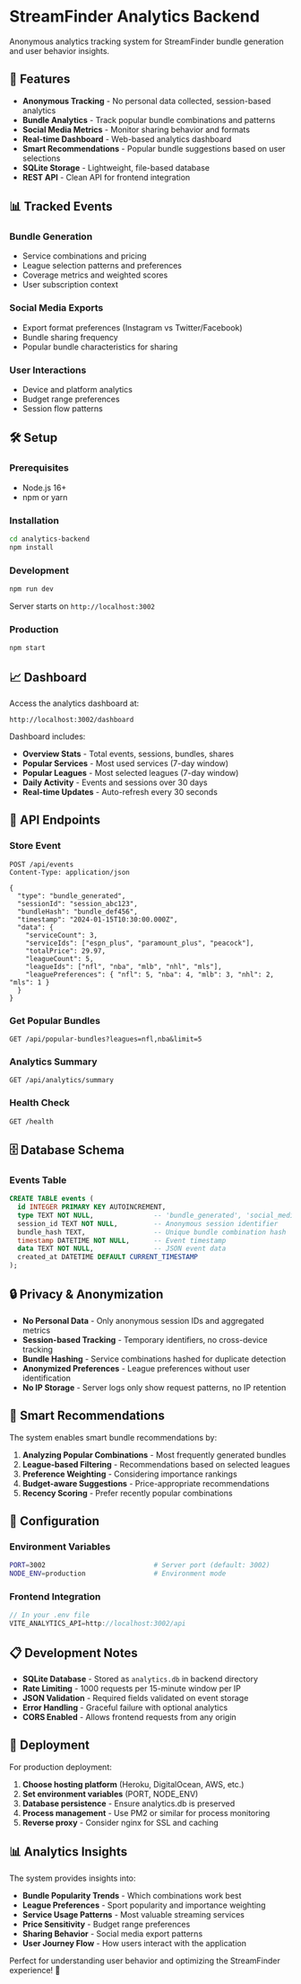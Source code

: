 # StreamFinder Analytics Backend

Anonymous analytics tracking system for StreamFinder bundle generation and user behavior insights.

## 🚀 Features

- **Anonymous Tracking** - No personal data collected, session-based analytics
- **Bundle Analytics** - Track popular bundle combinations and patterns
- **Social Media Metrics** - Monitor sharing behavior and formats
- **Real-time Dashboard** - Web-based analytics dashboard
- **Smart Recommendations** - Popular bundle suggestions based on user selections
- **SQLite Storage** - Lightweight, file-based database
- **REST API** - Clean API for frontend integration

## 📊 Tracked Events

### Bundle Generation

- Service combinations and pricing
- League selection patterns and preferences
- Coverage metrics and weighted scores
- User subscription context

### Social Media Exports

- Export format preferences (Instagram vs Twitter/Facebook)
- Bundle sharing frequency
- Popular bundle characteristics for sharing

### User Interactions

- Device and platform analytics
- Budget range preferences
- Session flow patterns

## 🛠️ Setup

### Prerequisites

- Node.js 16+
- npm or yarn

### Installation

```bash
cd analytics-backend
npm install
```

### Development

```bash
npm run dev
```

Server starts on `http://localhost:3002`

### Production

```bash
npm start
```

## 📈 Dashboard

Access the analytics dashboard at:

```
http://localhost:3002/dashboard
```

Dashboard includes:

- **Overview Stats** - Total events, sessions, bundles, shares
- **Popular Services** - Most used services (7-day window)
- **Popular Leagues** - Most selected leagues (7-day window)
- **Daily Activity** - Events and sessions over 30 days
- **Real-time Updates** - Auto-refresh every 30 seconds

## 🔗 API Endpoints

### Store Event

```http
POST /api/events
Content-Type: application/json

{
  "type": "bundle_generated",
  "sessionId": "session_abc123",
  "bundleHash": "bundle_def456",
  "timestamp": "2024-01-15T10:30:00.000Z",
  "data": {
    "serviceCount": 3,
    "serviceIds": ["espn_plus", "paramount_plus", "peacock"],
    "totalPrice": 29.97,
    "leagueCount": 5,
    "leagueIds": ["nfl", "nba", "mlb", "nhl", "mls"],
    "leaguePreferences": { "nfl": 5, "nba": 4, "mlb": 3, "nhl": 2, "mls": 1 }
  }
}
```

### Get Popular Bundles

```http
GET /api/popular-bundles?leagues=nfl,nba&limit=5
```

### Analytics Summary

```http
GET /api/analytics/summary
```

### Health Check

```http
GET /health
```

## 🗄️ Database Schema

### Events Table

```sql
CREATE TABLE events (
  id INTEGER PRIMARY KEY AUTOINCREMENT,
  type TEXT NOT NULL,               -- 'bundle_generated', 'social_media_export', etc.
  session_id TEXT NOT NULL,         -- Anonymous session identifier
  bundle_hash TEXT,                 -- Unique bundle combination hash
  timestamp DATETIME NOT NULL,      -- Event timestamp
  data TEXT NOT NULL,               -- JSON event data
  created_at DATETIME DEFAULT CURRENT_TIMESTAMP
);
```

## 🔒 Privacy & Anonymization

- **No Personal Data** - Only anonymous session IDs and aggregated metrics
- **Session-based Tracking** - Temporary identifiers, no cross-device tracking
- **Bundle Hashing** - Service combinations hashed for duplicate detection
- **Anonymized Preferences** - League preferences without user identification
- **No IP Storage** - Server logs only show request patterns, no IP retention

## 🎯 Smart Recommendations

The system enables smart bundle recommendations by:

1. **Analyzing Popular Combinations** - Most frequently generated bundles
2. **League-based Filtering** - Recommendations based on selected leagues
3. **Preference Weighting** - Considering importance rankings
4. **Budget-aware Suggestions** - Price-appropriate recommendations
5. **Recency Scoring** - Prefer recently popular combinations

## 🔧 Configuration

### Environment Variables

```bash
PORT=3002                           # Server port (default: 3002)
NODE_ENV=production                 # Environment mode
```

### Frontend Integration

```javascript
// In your .env file
VITE_ANALYTICS_API=http://localhost:3002/api
```

## 📋 Development Notes

- **SQLite Database** - Stored as `analytics.db` in backend directory
- **Rate Limiting** - 1000 requests per 15-minute window per IP
- **JSON Validation** - Required fields validated on event storage
- **Error Handling** - Graceful failure with optional analytics
- **CORS Enabled** - Allows frontend requests from any origin

## 🚀 Deployment

For production deployment:

1. **Choose hosting platform** (Heroku, DigitalOcean, AWS, etc.)
2. **Set environment variables** (PORT, NODE_ENV)
3. **Database persistence** - Ensure analytics.db is preserved
4. **Process management** - Use PM2 or similar for process monitoring
5. **Reverse proxy** - Consider nginx for SSL and caching

## 📊 Analytics Insights

The system provides insights into:

- **Bundle Popularity Trends** - Which combinations work best
- **League Preferences** - Sport popularity and importance weighting
- **Service Usage Patterns** - Most valuable streaming services
- **Price Sensitivity** - Budget range preferences
- **Sharing Behavior** - Social media export patterns
- **User Journey Flow** - How users interact with the application

Perfect for understanding user behavior and optimizing the StreamFinder experience! 🎯
